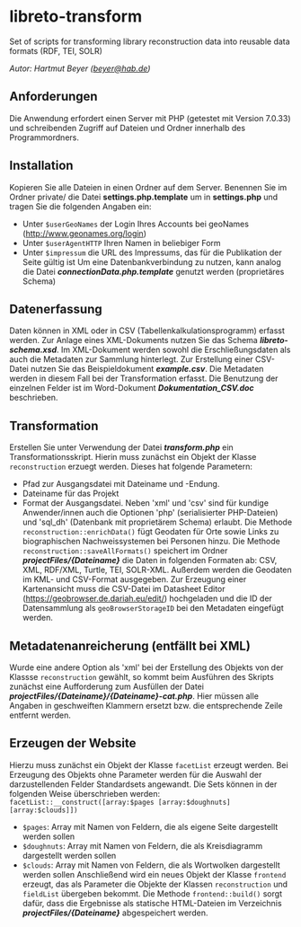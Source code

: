 # libreto-transform
Set of scripts for transforming library reconstruction data into reusable data formats (RDF, TEI, SOLR)

*Autor: Hartmut Beyer (beyer@hab.de)*

## Anforderungen
Die Anwendung erfordert einen Server mit PHP (getestet mit Version 7.0.33) und schreibenden Zugriff auf Dateien und Ordner innerhalb des Programmordners.

## Installation
Kopieren Sie alle Dateien in einen Ordner auf dem Server.
Benennen Sie im Ordner private/ die Datei **settings.php.template** um in **settings.php** und tragen Sie die folgenden Angaben ein:
- Unter `$userGeoNames` der Login Ihres Accounts bei geoNames (http://www.geonames.org/login)
- Unter `$userAgentHTTP` Ihren Namen in beliebiger Form
- Unter `$impressum` die URL des Impressums, das für die Publikation der Seite gültig ist
Um eine Datenbankverbindung zu nutzen, kann analog die Datei ***connectionData.php.template*** genutzt werden (proprietäres Schema)

## Datenerfassung
Daten können in XML oder in CSV (Tabellenkalkulationsprogramm) erfasst werden.
Zur Anlage eines XML-Dokuments nutzen Sie das Schema ***libreto-schema.xsd***. Im XML-Dokument werden sowohl die Erschließungsdaten als auch die Metadaten zur Sammlung hinterlegt.
Zur Erstellung einer CSV-Datei nutzen Sie das Beispieldokument ***example.csv***. Die Metadaten werden in diesem Fall bei der Transformation erfasst.
Die Benutzung der einzelnen Felder ist im Word-Dokument ***Dokumentation_CSV.doc*** beschrieben.

## Transformation
Erstellen Sie unter Verwendung der Datei ***transform.php*** ein Transformationsskript. Hierin muss zunächst ein Objekt der Klasse `reconstruction` erzuegt werden. Dieses hat folgende Parametern:
- Pfad zur Ausgangsdatei mit Dateiname und -Endung.
- Dateiname für das Projekt
- Format der Ausgangsdatei. Neben 'xml' und 'csv' sind für kundige Anwender/innen auch die Optionen 'php' (serialisierter PHP-Dateien) und 'sql_dh' (Datenbank mit proprietärem Schema) erlaubt.
Die Methode `reconstruction::enrichData()` fügt Geodaten für Orte sowie Links zu biographischen Nachweissystemen bei Personen hinzu.
Die Methode `reconstruction::saveAllFormats()` speichert im Ordner ***projectFiles/{Dateiname}*** die Daten in folgenden Formaten ab: CSV, XML, RDF/XML, Turtle, TEI, SOLR-XML. Außerdem werden die Geodaten im KML- und CSV-Format ausgegeben. Zur Erzeugung einer Kartenansicht muss die CSV-Datei im Datasheet Editor (https://geobrowser.de.dariah.eu/edit/) hochgeladen und die ID der Datensammlung als `geoBrowserStorageID` bei den Metadaten eingefügt werden.

## Metadatenanreicherung (entfällt bei XML)
Wurde eine andere Option als 'xml' bei der Erstellung des Objekts von der Klassse `reconstruction` gewählt, so kommt beim Ausführen des Skripts zunächst eine Aufforderung zum Ausfüllen der Datei ***projectFiles/{Dateiname}/{Dateiname}-cat.php***. Hier müssen alle Angaben in geschweiften Klammern ersetzt bzw. die entsprechende Zeile entfernt werden.

## Erzeugen der Website
Hierzu muss zunächst ein Objekt der Klasse `facetList` erzeugt werden. Bei Erzeugung des Objekts ohne Parameter werden für die Auswahl der darzustellenden Felder Standardsets angewandt. Die Sets können in der folgenden Weise überschrieben werden: `facetList::__construct([array:$pages [array:$doughnuts] [array:$clouds]])`
- `$pages`: Array mit Namen von Feldern, die als eigene Seite dargestellt werden sollen
- `$doughnuts`: Array mit Namen von Feldern, die als Kreisdiagramm dargestellt werden sollen
- `$clouds`: Array mit Namen von Feldern, die als Wortwolken dargestellt werden sollen
Anschließend wird ein neues Objekt der Klasse `frontend` erzeugt, das als Parameter die Objekte der Klassen `reconstruction` und `fieldList` übergeben bekommt. Die Methode `frontend::build()` sorgt dafür, dass die Ergebnisse als statische HTML-Dateien im Verzeichnis ***projectFiles/{Dateiname}*** abgespeichert werden.
